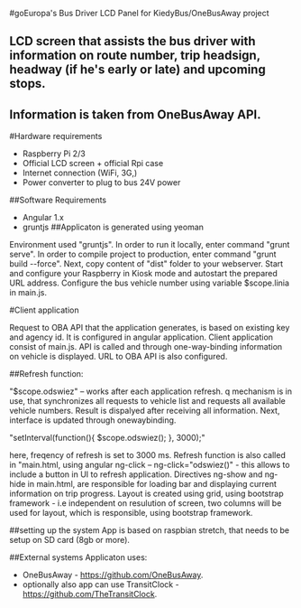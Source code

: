 #goEuropa's Bus Driver LCD Panel for KiedyBus/OneBusAway project

## LCD screen that assists the bus driver with information on route number, trip headsign, headway (if he's early or late) and upcoming stops.
## Information is taken from OneBusAway API.

#Hardware requirements
* Raspberry Pi 2/3
* Official LCD screen + official Rpi case
* Internet connection (WiFi, 3G,)
* Power converter to plug to bus 24V power

##Software Requirements
* Angular 1.x
* gruntjs
##Applicaton is generated using yeoman

Environment used "gruntjs". In order to run it locally, enter command "grunt serve". In order to compile project to production, enter command "grunt build --force". 
Next, copy content of "dist" folder to your webserver. Start and configure your Raspberry in Kiosk mode and autostart the prepared URL address. Configure the bus vehicle number using variable $scope.linia in main.js.

#Client application

Request to OBA API that the application generates, is based on existing key and agency id.
It is configured in angular application. Client application consist of main.js. API is called and through one-way-binding information on vehicle is displayed. 
URL to OBA API is also configured.

##Refresh function:

"$scope.odswiez" – works after each application refresh. q mechanism is in use, that synchronizes all requests to vehicle list and requests all available vehicle numbers.
Result is dispalyed after receiving all information. Next, interface is updated through onewaybinding.


"setInterval(function(){
      $scope.odswiez();
}, 3000);"

here, freqency of refresh is set to 3000 ms. Refresh function is also called in "main.html, using angular ng-click – ng-click="odswiez()" - this allows to include a button in UI to refresh application.
Directives ng-show and ng-hide in main.html, are responsible for loading bar and displaying current information on trip progress.
Layout is created using grid, using bootstrap framework - i.e independent on resulution of screen, two columns will be used for layout, which is responsible, using bootstrap framework.


##setting up the system
App is based on raspbian stretch, that needs to be setup on SD card (8gb or more).

##External systems
Applicaton uses:
* OneBusAway - https://github.com/OneBusAway.
* optionally also app can use TransitClock - https://github.com/TheTransitClock.

